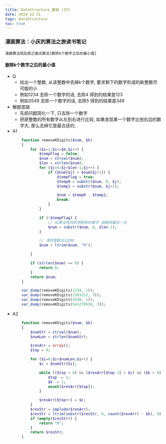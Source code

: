 ```yaml
---
title: DataStructure_基础 (33)
date: 2019-12-31
tags: DataStructure
toc: true
---
```


### 漫画算法：小灰的算法之旅读书笔记
    漫画算法观后感之面试算法[删除k个数字之后的最小值]

<!-- more -->

#### 删除k个数字之后的最小值
- Q
    * 给出一个整数, 从该整数中去掉k个数字, 要求剩下的数字形成的新整数尽可能的小
    * 例如1234 去除一个数字的话, 去除4 得到的结果是123
    * 例如3549 去除一个数字的话, 去除5 得到的结果是349
- 解题思路
    * 先把问题简化一下, 只去除一个数字
    * 把原整数的所有数字从左到右进行比较, 如果发现某一个数字比他右边的数字大, 那么去掉它是最合适的, 
- A1
    ```php
        function removeKDigits($num, $k)
        {
            for ($i=1;$i<=$k;$i++) {
                $tempFlag = false;
                $num = strval($num);
                $len = strlen($num);
                for ($j=0;$j<$len-1;$j++) {
                    if ($num[$j] > $num[$j+1]) {
                        $tempFlag = true;
                        $temp0 = substr($num, 0, $j);
                        $temp1 = substr($num, $j+1);

                        $num = $temp0 . $temp1;
                        break;
                    }
                }

                if (!$tempFlag) {
                    // 如果没有找到想删除的数字 就删除最后一位
                    $num = substr($num, 0, $len-1);
                }

                // 清除整数左边的0
                $num = ltrim($num, "0");

            }

            if (strlen($num) == 0) {
                return 0;
            }
            return $num;
        }

        var_dump(removeKDigits(1234, 1));
        var_dump(removeKDigits(1593212, 3));
        var_dump(removeKDigits(3549, 1));
        var_dump(removeKDigits(541270936, 3));
    ```
- A2
    ```php
        function removeKDigits($num, $k)
        {
            $numStr = strval($num);
            $numLen = strlen($numStr);

            $resArr = array();
            $top = 0;

            for ($i=0;$i<$numLen;$i++) {
                $c = $numStr[$i];

                while (($top > 0) && ($resArr[$top-1] > $c) && ($k > 0)) {
                    $top -= 1;
                    $k -= 1;
                    unset($resArr[$top]);
                }

                $resArr[$top++] = $c;
            }
            $resStr = implode($resArr);
            $resStr = ltrim(substr($resStr, 0, count($resArr) - $k), 0);
            if (empty($resStr)) {
                return "0";
            }
            return $resStr;
        }
    ```

